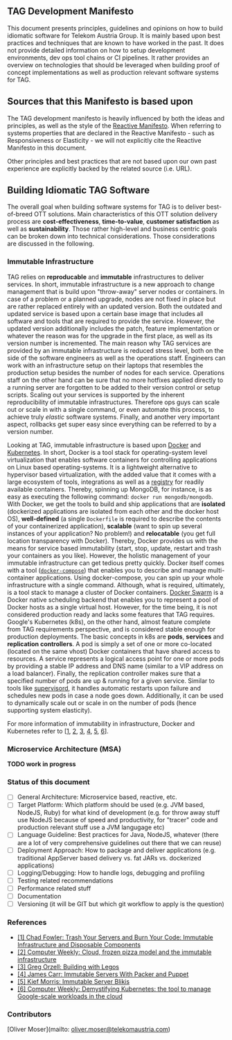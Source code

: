 ## TAG Development Manifesto
This document presents principles, guidelines and opinions on how to build idiomatic software for Telekom Austria Group. It is mainly based upon best practices and techniques that are known to have worked in the past. It does not provide detailed information on how to setup development environments, dev ops tool chains or CI pipelines. It rather provides an overview on technologies that should be leveraged when building proof of concept implementations as well as production relevant software systems for TAG.

## Sources that this Manifesto is based upon
The TAG development manifesto is heavily influenced by both the ideas and principles, as well as the style of the [Reactive Manifesto](http://www.reactivemanifesto.org). When referring to systems properties that are declared in the Reactive Manifesto - such as Responsiveness or Elasticity - we will not explicitly cite the Reactive Manifesto in this document.

Other principles and best practices that are not based upon our own past experience are explicitly backed by the related source (i.e. URL).

## Building Idiomatic TAG Software
The overall goal when building software systems for TAG is to deliver best-of-breed OTT solutions. Main characteristics of this OTT solution delivery process are __cost-effectiveness__, __time-to-value__, __customer satisfaction__ as well as __sustainability__. Those rather high-level and business centric goals can be broken down into technical considerations. Those considerations are discussed in the following.

### Immutable Infrastructure
TAG relies on __reproducable__ and __immutable__ infrastructures to deliver services. In short, immutable infrastructure is a new approach to change management that is build upon "throw-away" server nodes or containers. In case of a problem or a planned upgrade, nodes are not fixed in place but are rather replaced entirely with an updated version. Both the outdated and updated service is based upon a certain base image that includes all software and tools that are required to provide the service. However, the updated version additionally includes the patch, feature implementation or whatever the reason was for the upgrade in the first place, as well as its version number is incremented. The main reason why TAG services are provided by an immutable infrastructure is reduced stress level, both on the side of the software engineers as well as the operations staff. Engineers can work with an infrastructure setup on their laptops that resembles the production setup besides the number of nodes for each service. Operations staff on the other hand can be sure that no more hotfixes applied directly to a running server are forgotten to be added to their version control or setup scripts. Scaling out your services is supported by the inherent reproducibility of immutable infrastructures. Therefore ops guys can scale out or scale in with a single command, or even automate this process, to achieve truly *elastic* software systems. Finally, and another very important aspect, rollbacks get super easy since everything can be referred to by a version number.

Looking at TAG, immutable infrastructure is based upon [Docker](http://www.docker.io) and [Kubernetes](http://www.kubernetes.io). In short, Docker is a tool stack for operating-system level virtualization that enables software containers for controlling applications on Linux based operating-systems. It is a lightweight alternative to hypervisor based virtualization, with the added value that it comes with a large ecosystem of tools, integrations as well as a [registry](http://hub.docker.com) for readily available containers. Thereby, spinning up MongoDB, for instance, is as easy as executing the following command: `docker run mongodb/mongodb`. With Docker, we get the tools to build and ship applications that are **isolated** (dockerized applications are isolated from each other and the docker host OS), **well-defined** (a single `Dockerfile` is required to describe the contents of your containerized application), **scalable** (want to spin up several instances of your application? No problem!) and **relocatable** (you get full location transparency with Docker). Thereby, Docker provides us with the means for service based immutability (start, stop, update, restart and trash your containers as you like). However, the holistic management of your immutable infrastructure can get tedious pretty quickly. Docker itself comes with a tool  ([`docker-compose`](https://docs.docker.com/compose/)) that enables you to describe and manage multi-container applications. Using docker-compose, you can spin up your whole infrastructure with a single command. Although, what is required, ultimately, is a tool stack to manage a cluster of Docker containers. [Docker Swarm](https://docs.docker.com/swarm/) is a Docker native scheduling backend that enables you to represent a pool of Docker hosts as a single virtual host. However, for the time being, it is not considered production ready and lacks some features that TAG requires. Google's Kubernetes (k8s), on the other hand, almost feature complete from TAG requirements perspective, and is considered stable enough for production deployments. The basic concepts in k8s are **pods**, **services** and **replication controllers**. A pod is simply a set of one or more co-located (located on the same vhost) Docker containers that have shared access to resources. A service represents a logical access point for one or more pods by providing a stable IP address and DNS name (similar to a VIP address on a load balancer). Finally, the replication controller makes sure that a specified number of pods are up & running for a given service. Similar to tools like [supervisord](http://www.supervisord), it handles automatic restarts upon failure and schedules new pods in case a node goes down. Additionally, it can be used to dynamically scale out or scale in on the number of pods (hence supporting system elasticity).

For more information of immutability in infrastructure, Docker and Kubernetes refer to [[1](#fowler1), [2](#computerweek), [3](#legos), [4](#pecker), [5](#blikis), [6](#cw-k8s)].

### Microservice Architecture (MSA)
**TODO work in progress**

### Status of this document
- [ ] General Architecture: Microservice based, reactive, etc.
- [ ] Target Platform: Which platform should be used (e.g. JVM based, NodeJS, Ruby) for what kind of development (e.g. for throw away stuff use NodeJS because of speed and productivity, for "tracer" code and production relevant stuff use a JVM langugage etc)
- [ ]  Language Guideline: Best practices for Java, NodeJS, whatever (there are a lot of very comprehensive guidelines out there that we can reuse)
- [ ]  Deployment Approach: How to package and deliver applications (e.g. traditional AppServer based delivery vs. fat JARs vs. dockerized applications)
- [ ]  Logging/Debugging: How to handle logs, debugging and profiling
- [ ]  Testing related recommendations
- [ ]  Performance related stuff
- [ ]  Documentation
- [ ]  Versioning (it will be GIT but which git workflow to apply is the question)

### References
- <a href="http://chadfowler.com/blog/2013/06/23/immutable-deployments/" name="fowler1">[1] Chad Fowler: Trash Your Servers and Burn Your Code: Immutable Infrastructure and Disposable Components</a>
- <a href="http://www.computerweekly.com/feature/Cloud-frozen-pizza-model-and-the-immutable-infrastructure" name="computerweekly">[2] Computer Weekly: Cloud, frozen pizza model and the immutable infrastructure</a>
- <a href="http://techblog.netflix.com/2011/08/building-with-legos.html" name="legos">[3] Greg Orzell: Building with Legos</a>
- <a href="http://blog.james-carr.org/2013/07/24/immutable-servers-with-packer-and-puppet/" name="pecker">[4] James Carr: Immutable Servers With Packer and Puppet</a>
- <a href="http://kief.com/immutable-server.html" name="blikis">[5] Kief Morris: Immutable Server Blikis</a>
- <a name="cw-k8s" href="http://www.computerweekly.com/feature/Demystifying-Kubernetes-the-tool-to-manage-Google-scale-workloads-in-the-cloud">[6] Computer Weekly: Demystifying Kubernetes: the tool to manage Google-scale workloads in the cloud</a>

### Contributors
[Oliver Moser](mailto: oliver.moser@telekomaustria.com)
